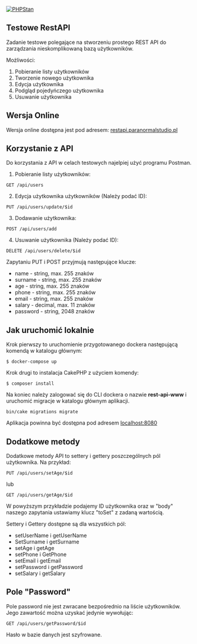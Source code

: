 [![PHPStan](https://img.shields.io/badge/PHPStan-level%207-brightgreen.svg?style=flat-square)](https://github.com/phpstan/phpstan)

## Testowe RestAPI

Zadanie testowe polegające na stworzeniu prostego REST API do zarządzania nieskomplikowaną bazą użytkowników. 

Możliwości:
1. Pobieranie listy użytkowników
2. Tworzenie nowego użytkownika
3. Edycja użytkownika
4. Podgląd pojedyńczego użytkownika
5. Usuwanie użytkownika

## Wersja Online

Wersja online dostępna jest pod adresem: [restapi.paranormalstudio.pl](http://restapi.paranormalstudio.pl)

## Korzystanie z API

Do korzystania z API w celach testowych najelpiej użyć programu Postman. 

1. Pobieranie listy użytkowników:
```
GET /api/users
```

2. Edycja użytkownika użytkowników (Należy podać ID):
```
PUT /api/users/update/$id
```

3. Dodawanie użytkownika:
```
POST /api/users/add
```

4. Usuwanie użytkownika (Należy podać ID):
```
DELETE /api/users/delete/$id
```

Zapytaniu PUT i POST przyjmują następujące klucze:
* name - string, max. 255 znaków
* surname - string, max. 255 znaków
* age - string, max. 255 znaków
* phone - string, max. 255 znaków
* email - string, max. 255 znaków
* salary - decimal, max. 11 znaków
* password - string, 2048 znaków

## Jak uruchomić lokalnie

Krok pierwszy to uruchomienie przygotowanego dockera następującą komendą w katalogu głównym:
```
$ docker-compose up
```

Krok drugi to instalacja CakePHP z użyciem komendy:

```
$ composer install
```

Na koniec należy zalogować się do CLI dockera o nazwie **rest-api-www** i uruchomić migracje w katalogu głównym aplikacji.

```
bin/cake migrations migrate
```

Aplikacja powinna być dostępna pod adresem [localhost:8080](http://localhost:8080)

## Dodatkowe metody

Dodatkowe metody API to settery i gettery poszczególnych pól użytkownika. Na przykład:

```
PUT /api/users/setAge/$id
```

lub

```
GET /api/users/getAge/$id
```

W powyższym przykładzie podajemy ID użytkownika oraz w "body" naszego zapytania ustawiamy klucz "toSet" z zadaną wartością.

Settery i Gettery dostępne są dla wszystkich pól:
* setUserName i getUserName
* SetSurname i getSurname
* setAge i getAge
* setPhone i GetPhone
* setEmail i getEmail
* setPassword i getPassword
* setSalary i getSalary

## Pole "Password"

Pole password nie jest zwracane bezpośrednio na liście użytkowników. Jego zawartość można uzyskać jedynie wywołując:

```
GET /api/users/getPassword/$id
```

Hasło w bazie danych jest szyfrowane. 
